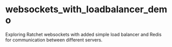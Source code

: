 # websockets_with_loadbalancer_demo
Exploring Ratchet websockets with added simple load balancer and Redis for communication between different servers.
